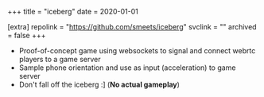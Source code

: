 +++
title = "iceberg"
date = 2020-01-01

[extra]
repolink = "https://github.com/smeets/iceberg"
svclink = ""
archived = false
+++

- Proof-of-concept game using websockets to signal and connect webrtc players to a game server
- Sample phone orientation and use as input (acceleration) to game server
- Don't fall off the iceberg :] (**No actual gameplay**)
